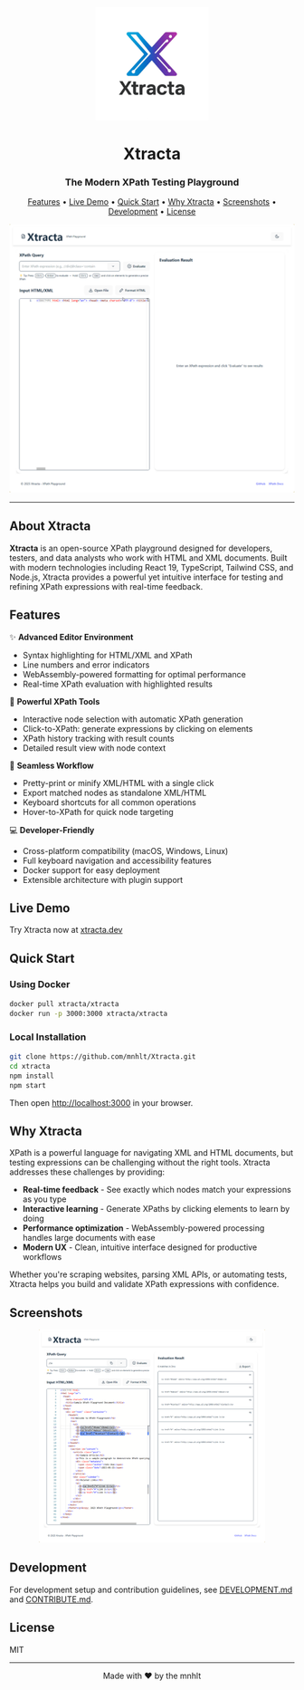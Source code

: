 <p align="center">
  <img src="frontend/public/logo_full.png" alt="Xtracta Logo" width="200" />
</p>

<h1 align="center">Xtracta</h1>
<h3 align="center">The Modern XPath Testing Playground</h3>

<p align="center">
  <a href="#features">Features</a> •
  <a href="#live-demo">Live Demo</a> •
  <a href="#quick-start">Quick Start</a> •
  <a href="#why-xtracta">Why Xtracta</a> •
  <a href="#screenshots">Screenshots</a> •
  <a href="#development">Development</a> •
  <a href="#license">License</a>
</p>

<p align="center">
  <img src=".github/assets/showcase.gif" alt="Xtracta in action" width="800" />
</p>

---

## About Xtracta

**Xtracta** is an open-source XPath playground designed for developers, testers, and data analysts who work with HTML and XML documents. Built with modern technologies including React 19, TypeScript, Tailwind CSS, and Node.js, Xtracta provides a powerful yet intuitive interface for testing and refining XPath expressions with real-time feedback.

## Features

✨ **Advanced Editor Environment**
- Syntax highlighting for HTML/XML and XPath
- Line numbers and error indicators
- WebAssembly-powered formatting for optimal performance
- Real-time XPath evaluation with highlighted results

🚀 **Powerful XPath Tools**
- Interactive node selection with automatic XPath generation
- Click-to-XPath: generate expressions by clicking on elements
- XPath history tracking with result counts
- Detailed result view with node context

🔄 **Seamless Workflow**
- Pretty-print or minify XML/HTML with a single click
- Export matched nodes as standalone XML/HTML
- Keyboard shortcuts for all common operations
- Hover-to-XPath for quick node targeting

💻 **Developer-Friendly**
- Cross-platform compatibility (macOS, Windows, Linux)
- Full keyboard navigation and accessibility features
- Docker support for easy deployment
- Extensible architecture with plugin support

## Live Demo

Try Xtracta now at [xtracta.dev](https://xtracta.dev)

## Quick Start

### Using Docker

```bash
docker pull xtracta/xtracta
docker run -p 3000:3000 xtracta/xtracta
```

### Local Installation

```bash
git clone https://github.com/mnhlt/Xtracta.git
cd xtracta
npm install
npm start
```

Then open [http://localhost:3000](http://localhost:3000) in your browser.

## Why Xtracta

XPath is a powerful language for navigating XML and HTML documents, but testing expressions can be challenging without the right tools. Xtracta addresses these challenges by providing:

- **Real-time feedback** - See exactly which nodes match your expressions as you type
- **Interactive learning** - Generate XPaths by clicking elements to learn by doing
- **Performance optimization** - WebAssembly-powered processing handles large documents with ease
- **Modern UX** - Clean, intuitive interface designed for productive workflows

Whether you're scraping websites, parsing XML APIs, or automating tests, Xtracta helps you build and validate XPath expressions with confidence.

## Screenshots

<p align="center">
  <img src=".github/assets/screenshot.png" alt="Editor View" width="400" />
</p>

## Development

For development setup and contribution guidelines, see [DEVELOPMENT.md](DEVELOPMENT.md) and [CONTRIBUTE.md](CONTRIBUTE.md).

## License

MIT

---

<p align="center">Made with ❤️ by the mnhlt</p> 